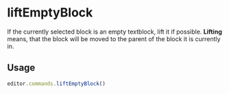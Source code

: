 # liftEmptyBlock
If the currently selected block is an empty textblock, lift it if possible. **Lifting** means, that the block will be moved to the parent of the block it is currently in.

## Usage
```js
editor.commands.liftEmptyBlock()
```
